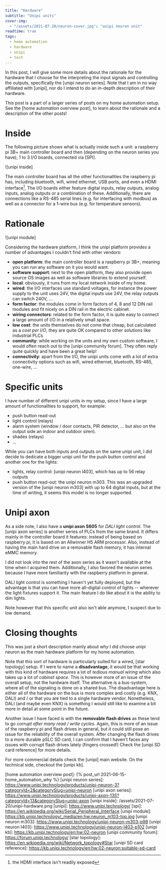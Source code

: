 ```yaml
---
title: "Hardware"
subtitle: "Unipi units"
cover-img:
  - "/assets/2021-07-20/neuron-cover.jpg": "unipi neuron unit"
readtime: true
tags:
  - home automation
  - hardware
  - unipi
  - tech
---
```


In this post, I will give some more details about the rationale for the hardware that I choose for the interpreting the input signals and controlling the outputs, specifically the [unipi neuron series].
Note that I am in no way affiliated with [unipi], nor do I intend to do an in-depth description of their hardware.

This post is a part of a larger series of posts on my home automation setup.
See the [home automation overview post], to learn about the rationale and a description of the other posts!

# Inside

The following picture shows what is actually inside such a unit: a raspberry pi 3B+ main controller board and then (depending on the neuron series you have), 1 to 3 I/O boards, connected via [SPI].

![unipi inside]

The main controller board has all the other functionalities the raspberry pi has, including bluetooth, wifi, wired ethernet, USB ports, and even a HDMI interface[^1].
The I/O boards either feature digital inputs, relay outputs, analog inputs, analog outputs or a combination of these.
Additionally, there are connections like a RS-485 serial lines (e.g. for interfacing with modbus) as well as a connector for a 1-wire bus (e.g. for temperature sensors).

# Rationale

![unipi module]

Considering the hardware platform, I think the unipi platform provides a number of advantages I couldn't find with other vendors:

- **open platform**: the main controller board is a raspberry pi 3B+, meaning you can run any software on it you would want.
- **software support**: next to the open platform, they also provide open source OS images as well as software libraries to extend yourself.
- **local**: obviously, it runs from my local network inside of my home.
- **wired**: the I/O interfaces use standard voltages, for instance the power supply to the unit uses 24V, the digital inputs use 24V, the relay outputs can switch 240V, ...
- **form factor**: the modules come in form factors of 4, 8 and 12 DIN rail modules and fit nicely on a DIN rail in the electric cabinet.
- **wiring connectors**: related to the form factor, it is quite easy to connect a large amount of I/O in a relatively small space.
- **low cost**: the units themselves do not come that cheap, but calculated as a _cost per I/O_, they are quite OK compared to other solutions like industrial PLCs
- **community**: while working on the units and my own custom software, I would often reach out to the [unipi community forum]. They often reply quite quickly and have been a great help!
- **connectivity**: apart from the I/O, the unipi units come with a lot of extra connectivity options such as wifi, wired ethernet, bluetooth, RS-485, one-wire, ...

# Specific units

I have number of different unipi units in my setup, since I have a large amount of functionalities to support, for example:

- push button read-out
- light control (relays)
- alarm system (window / door contacts, PIR detector, ... but also on the output side an indoor and outdoor siren).
- shades (relays)
- ...

While you can have both inputs and outputs on the same unipi unit, I did decide to dedicate a bigger unipi unit for the push button control and another one for the lights:

- lights, relay control: [unipi neuron l403], which has up to 56 relay outputs
- push button read-out: the unipi neuron m303. This was an upgraded version of the [unipi neuron m303] with up to 64 digital inputs, but at the time of writing, it seems this model is no longer supported.

# Unipi axon

As a side note, I also have a **unipi axon S605** for _DALI light control_.
The [unipi axon series] is another series of PLCs from the same brand.
It differs mainly in the controller board it features: instead of being based on raspberry pi, it is based on an Allwinner H5 ARM processor.
Also, instead of having the main hard drive on a removable flash memory, it has internal eMMC memory.

I did not look into the rest of the axon series as it wasn't available at the time when I acquired them.
Additionally, I also favored the neuron series because I have more familiarity with the raspberry platform in general.

DALI light control is something I haven't yet fully deployed, but the advantage is that you can have more all-digital control of lights -- wherever the light fixtures support it.
The main feature I do like about it is the ability to dim lights.

Note however that this specific unit also isn't able anymore, I suspect due to low demand.

# Closing thoughts

This was just a short description mainly about _why_ I did choose unipi neuron as the main hardware platform for my home automation.

Note that this sort of hardware is particularly suited for a wired, [star topology] setup.
If I were to name a **disadvantage**, it would be that working with this kind of hardware requires a lot of _tedious manual wiring_ which also takes up a lot of _cabinet space_.
This is however more of an issue of the overall setup, not the hardware itself.
The alternative is a bus-system, where all of the signaling is done on a shared bus.
The disadvantage here is either all of the hardware on the bus is more complex and costly (e.g. KNX, DALI) and / or that you are tied to a single hardware vendor.
Nonetheless, DALI (and maybe even KNX) is something I would still like to examine a bit more in detail at some point in the future.

Another issue I have faced is with the **removable flash drives** as these tend to go _corrupt after many read / write cycles_.
Again, this is more of an issue of the raspberry pi and flash drives in general, but it could still pose an issue for the reliability of the overall system.
After changing the flash drives to a more durable pSLC SD card, I can confirm that I haven't faces any issues with corrupt flash drives lately (fingers crossed!)
Check the [unipi SD card reference] for more details.

For more commercial details check the [unipi] main website.
On the technical side, checkout the [unipi kb].

[^1]: the HDMI interface isn't readily exposed

[home automation overview post]: {% post_url 2021-06-15-home_automation_why %}
[unipi neuron series]: https://www.unipi.technology/products/unipi-neuron-3?categoryId=2&categorySlug=unipi-neuron
[unipi axon series]: https://www.unipi.technology/products/unipi-axon-135?categoryId=13&categorySlug=unipi-axon
[unipi inside]: /assets/2021-07-20/unipi-hardware.png
[unipi]: https://www.unipi.technology/
[spi]: https://en.wikipedia.org/wiki/Serial_Peripheral_Interface
[unipi module]: https://kb.unipi.technology/_media/en:hw:neuron_m103-top.jpg
[unipi neuron m303]: https://www.unipi.technology/unipi-neuron-m303-p98
[unipi neuron l403]: https://www.unipi.technology/unipi-neuron-l403-p102
[unipi kb]: https://kb.unipi.technology/en:hw:02-neuron
[unipi community forum]: https://forum.unipi.technology/
[star topology]: https://en.wikipedia.org/wiki/Network_topology#Star
[unipi SD card reference]: https://kb.unipi.technology/en:hw:02-neuron:suitable-sd-card
